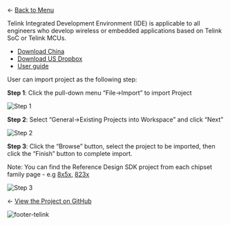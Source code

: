 ← [Back to Menu](https://telinkgithub.github.io/Telink/ "Menu")

Telink Integrated Development Environment (IDE) is applicable to all engineers who develop wireless or embedded applications based on Telink SoC or Telink MCUs.

* [Download China](http://wiki.telink-semi.cn/tools_and_sdk/Tools/IDE/Telink_IDE.zip)
* [Download US Dropbox](https://www.dropbox.com/s/ths9rev0tvhhl96/Telink_IDE.zip?dl=0)
* [User guide](https://telinkgithub.github.io/Assets/11_Tools-IDE/IDE_Userguide.zip)

User can import project as the following step:

__Step 1__: Click the pull-down menu “File→Import” to import Project

![Step 1](https://telinkgithub.github.io/Assets/11_Tools-IDE/20181020-171632.png)

__Step 2__: Select “General→Existing Projects into Workspace” and click “Next”

![Step 2](https://telinkgithub.github.io/Assets/11_Tools-IDE/20181020-171817.png)

__Step 3__: Click the “Browse” button, select the project to be imported, then click the “Finish” button to complete import.

Note: You can find the Reference Design SDK project from each chipset family page - e.g [8x5x](https://telinkgithub.github.io/TLSR8x5x-Family/), [823x](https://telinkgithub.github.io/TLSR823x-TLSR836x-Series/)

![Step 3](https://telinkgithub.github.io/Assets/11_Tools-IDE/20181020-172016.png)


← [View the Project on GitHub](https://github.com/TelinkGithub/item-2 "Menu")


![footer-telink](https://telinkgithub.github.io/Assets/General/footer.jpg)

